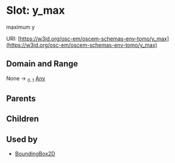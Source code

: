
# Slot: y_max

maximum y

URI: [https://w3id.org/osc-em/oscem-schemas-env-tomo/y_max](https://w3id.org/osc-em/oscem-schemas-env-tomo/y_max)


## Domain and Range

None &#8594;  <sub>0..1</sub> [Any](Any.md)

## Parents


## Children


## Used by

 * [BoundingBox2D](BoundingBox2D.md)
